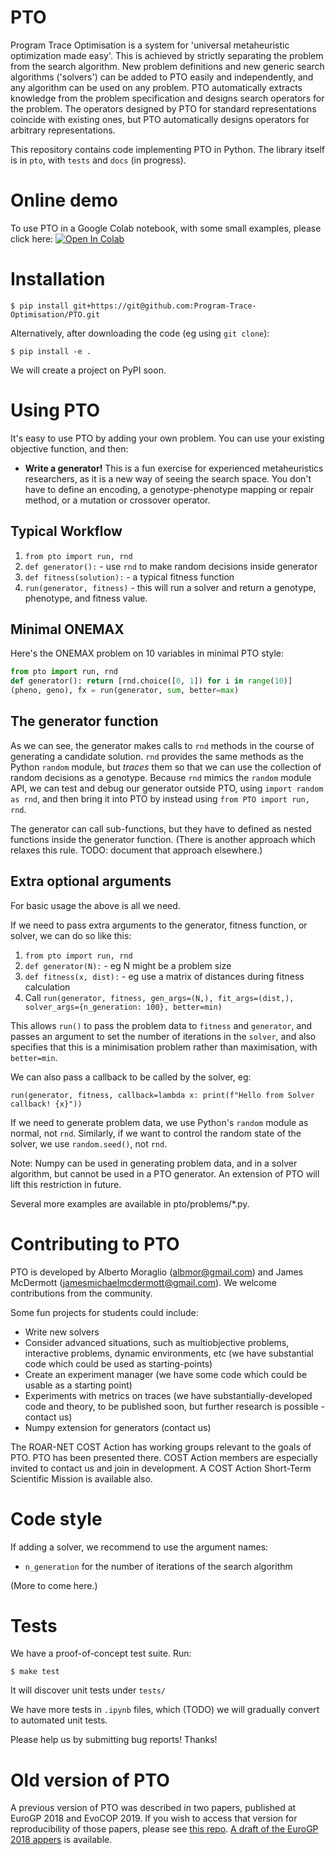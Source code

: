 # PTO
Program Trace Optimisation is a system for 'universal metaheuristic optimization made easy'. This is achieved by strictly separating the problem from the search algorithm.
New problem definitions and new generic search algorithms ('solvers') can be added to PTO easily and independently, and any algorithm can be used on any problem. PTO automatically extracts knowledge from the problem specification and designs search operators for the problem. The operators designed by PTO for standard representations coincide with existing ones, but PTO automatically designs operators for arbitrary representations.

This repository contains code implementing PTO in Python. The library itself is in `pto`, with `tests` and `docs` (in progress).

# Online demo

To use PTO in a Google Colab notebook, with some small examples, please click here: 
[![Open In Colab](https://colab.research.google.com/assets/colab-badge.svg)](https://colab.research.google.com/github/Program-Trace-Optimisation/PTO/blob/main/example.ipynb)

# Installation

`$ pip install git+https://git@github.com:Program-Trace-Optimisation/PTO.git`

Alternatively, after downloading the code (eg using `git clone`):

`$ pip install -e .`

We will create a project on PyPI soon.

# Using PTO

It's easy to use PTO by adding your own problem. You can use your existing objective function, and then:

* **Write a generator!** This is a fun exercise for experienced metaheuristics researchers, as it is a new way of seeing the search space. You don't have to define an encoding, a genotype-phenotype mapping or repair method, or a mutation or crossover operator.

## Typical Workflow

1. `from pto import run, rnd`
2. `def generator():` - use `rnd` to make random decisions inside generator
3. `def fitness(solution):` - a typical fitness function
4. `run(generator, fitness)` - this will run a solver and return a genotype, phenotype, and fitness value.

## Minimal ONEMAX

Here's the ONEMAX problem on 10 variables in minimal PTO style:

```python
from pto import run, rnd
def generator(): return [rnd.choice([0, 1]) for i in range(10)]
(pheno, geno), fx = run(generator, sum, better=max)
```

## The generator function

As we can see, the generator makes calls to `rnd` methods in the course
of generating a candidate solution. `rnd`
provides the same methods as the Python `random` module, but *traces*
them so that we can use the collection of random decisions as a genotype.
Because `rnd` mimics the `random` module API, we can test and debug our generator
outside PTO, using `import random as rnd`, and then bring it into PTO by instead using
`from PTO import run, rnd`.

The generator can call sub-functions, but they have to defined as nested
functions inside the generator function. (There is another approach which relaxes this
rule. TODO: document that approach elsewhere.)

## Extra optional arguments

For basic usage the above is all we need.

If we need to pass extra arguments to the generator, fitness function, or solver, 
we can do so like this:

1. `from pto import run, rnd`
2. `def generator(N):` - eg N might be a problem size
3. `def fitness(x, dist):` - eg use a matrix of distances during fitness calculation
4. Call `run(generator, fitness, gen_args=(N,), fit_args=(dist,), 
                solver_args={n_generation: 100}, better=min)`
    
This allows `run()` to pass the problem data to `fitness` and `generator`, 
and passes an argument to set the number of iterations in the `solver`, 
and also specifies that this is a minimisation problem rather than maximisation, 
with `better=min`.

We can also pass a callback to be called by the solver, eg:

`run(generator, fitness, callback=lambda x: print(f"Hello from Solver callback! {x}"))`

If we need to generate problem data, we use Python's `random` module as normal, not `rnd`.
Similarly, if we want to control the random state of the solver, we use `random.seed()`, not `rnd`.

Note: Numpy can be used in generating problem data, and in a solver algorithm, but cannot
be used in a PTO generator. An extension of PTO will lift this restriction in future. 

Several more examples are available in pto/problems/*.py.



# Contributing to PTO

PTO is developed by Alberto Moraglio (albmor@gmail.com) and James McDermott (jamesmichaelmcdermott@gmail.com). We welcome contributions from the community.

Some fun projects for students could include:

* Write new solvers
* Consider advanced situations, such as multiobjective problems, interactive problems, dynamic environments, etc (we have substantial code which could be used as starting-points)
* Create an experiment manager (we have some code which could be usable as a starting point)
* Experiments with metrics on traces (we have substantially-developed code and theory, to be published soon, but further research is possible - contact us)
* Numpy extension for generators (contact us)

The ROAR-NET COST Action has working groups relevant to the goals of PTO. PTO has been presented there. COST Action members are especially invited to contact us and join in development. A COST Action Short-Term Scientific Mission is available also.


# Code style

If adding a solver, we recommend to use the argument names:

* `n_generation` for the number of iterations of the search algorithm

(More to come here.)

# Tests

We have a proof-of-concept test suite. Run:

`$ make test`

It will discover unit tests under `tests/`

We have more tests in `.ipynb` files, which (TODO) we will gradually convert to automated unit tests.

Please help us by submitting bug reports! Thanks!



# Old version of PTO

A previous version of PTO was described in two papers, published at EuroGP 2018 and EvoCOP 2019. If you wish to access that version for reproducibility of those papers, please see [this repo](https://github.com/Program-Trace-Optimisation/PTO_EvoSTAR_2018_EvoCOP_2019). [A draft of the EuroGP 2018 appers](docs/paper_2018.pdf) is available.

